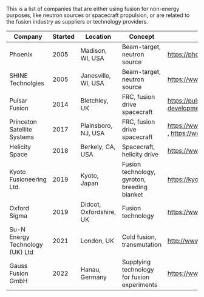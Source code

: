 This is a list of companies that are either using fusion for non-energy purposes,
like neutron sources or spacecraft propulsion, or are related to the fusion industry
as suppliers or technology providers.


| Company                                     | Started | Location                      | Concept                           | Website |
| ------------------------------------------- | ------- | ----------------------------- | --------------------------------- | ------- |
| Phoenix                                     | 2005    | Madison, WI, USA              | Beam-target, neutron source       | https://phoenixwi.com/ |
| SHINE Technolgies                           | 2005    | Janesville, WI, USA           | Beam-target, neutron source       | https://www.shinefusion.com/ |
| Pulsar Fusion                               | 2014    | Bletchley, UK                 | FRC, fusion drive spacecraft      | https://pulsarfusion.com/products-development/fusion-propulsion
| Princeton Satellite Systems                 | 2017    | Plainsboro, NJ, USA           | FRC, fusion drive spacecraft      | https://www.princetonfusionsystems.com/ , https://www.psatellite.com/ |
| Helicity Space                              | 2018    | Berkely, CA, USA              | Spacecraft, helicity drive        | https://www.helicityspace.com/ |
| Kyoto Fusioneering Ltd.                     | 2019    | Kyoto, Japan                  | Fusion technology, gyroton, breeding blanket | https://kyotofusioneering.com/en/ |
| Oxford Sigma                                | 2019    | Didcot, Oxfordshire, UK       | Fusion technology                 | https://www.oxfordsigma.com/ |
| Su-N Energy Technology (UK) Ltd             | 2021    | London, UK                    | Cold fusion, transmutation        | http://www.su-n.co.uk/ | 
| Gauss Fusion GmbH                           | 2022    | Hanau, Germany                | Supplying technology for fusion experiments | https://www.gauss-fusion.com
